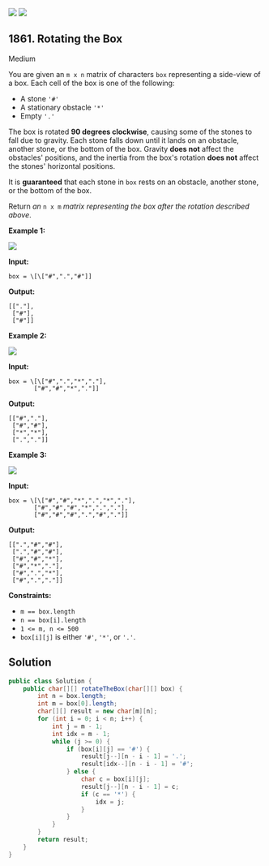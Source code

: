 [![](https://img.shields.io/github/stars/javadev/LeetCode-in-Java?label=Stars&style=flat-square)](https://github.com/javadev/LeetCode-in-Java)
[![](https://img.shields.io/github/forks/javadev/LeetCode-in-Java?label=Fork%20me%20on%20GitHub%20&style=flat-square)](https://github.com/javadev/LeetCode-in-Java/fork)

## 1861\. Rotating the Box

Medium

You are given an `m x n` matrix of characters `box` representing a side-view of a box. Each cell of the box is one of the following:

*   A stone `'#'`
*   A stationary obstacle `'*'`
*   Empty `'.'`

The box is rotated **90 degrees clockwise**, causing some of the stones to fall due to gravity. Each stone falls down until it lands on an obstacle, another stone, or the bottom of the box. Gravity **does not** affect the obstacles' positions, and the inertia from the box's rotation **does not** affect the stones' horizontal positions.

It is **guaranteed** that each stone in `box` rests on an obstacle, another stone, or the bottom of the box.

Return _an_ `n x m` _matrix representing the box after the rotation described above_.

**Example 1:**

![](https://assets.leetcode.com/uploads/2021/04/08/rotatingtheboxleetcodewithstones.png)

**Input:**

    box = \[\["#",".","#"]]

**Output:**

    [["."], 
     ["#"], 
     ["#"]]

**Example 2:**

![](https://assets.leetcode.com/uploads/2021/04/08/rotatingtheboxleetcode2withstones.png)

**Input:**

    box = \[\["#",".","*","."], 
           ["#","#","*","."]]

**Output:**

    [["#","."], 
     ["#","#"], 
     ["*","*"], 
     [".","."]]

**Example 3:**

![](https://assets.leetcode.com/uploads/2021/04/08/rotatingtheboxleetcode3withstone.png)

**Input:**

    box = \[\["#","#","*",".","*","."], 
           ["#","#","#","*",".","."], 
           ["#","#","#",".","#","."]]

**Output:**

    [[".","#","#"], 
     [".","#","#"], 
     ["#","#","*"], 
     ["#","*","."], 
     ["#",".","*"], 
     ["#",".","."]]

**Constraints:**

*   `m == box.length`
*   `n == box[i].length`
*   `1 <= m, n <= 500`
*   `box[i][j]` is either `'#'`, `'*'`, or `'.'`.

## Solution

```java
public class Solution {
    public char[][] rotateTheBox(char[][] box) {
        int n = box.length;
        int m = box[0].length;
        char[][] result = new char[m][n];
        for (int i = 0; i < n; i++) {
            int j = m - 1;
            int idx = m - 1;
            while (j >= 0) {
                if (box[i][j] == '#') {
                    result[j--][n - i - 1] = '.';
                    result[idx--][n - i - 1] = '#';
                } else {
                    char c = box[i][j];
                    result[j--][n - i - 1] = c;
                    if (c == '*') {
                        idx = j;
                    }
                }
            }
        }
        return result;
    }
}
```